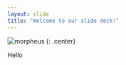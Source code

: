 ```yaml
---
layout: slide
title: "Welcome to our slide deck!"
---
```


![morpheus](https://cloud.githubusercontent.com/assets/16547949/25400958/410316ee-29c2-11e7-9e6d-9d13999e76e3.jpg)
{: .center}

Hello
